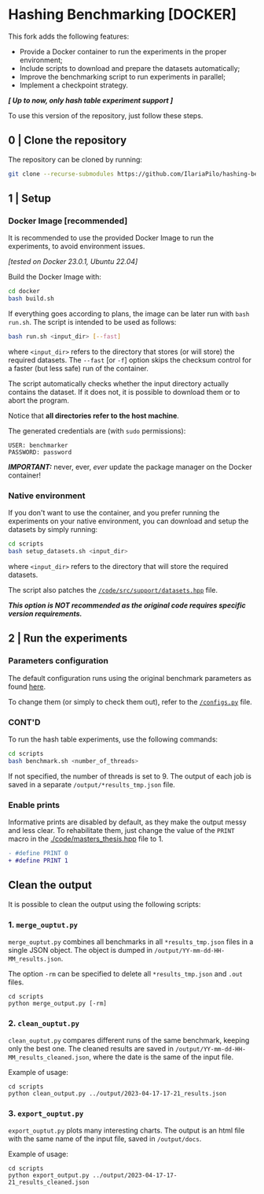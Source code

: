 # Hashing Benchmarking [DOCKER]

<!--TODO fix this intro-->

This fork adds the following features:
- Provide a Docker container to run the experiments in the proper environment;
- Include scripts to download and prepare the datasets automatically;
- Improve the benchmarking script to run experiments in parallel;
- Implement a checkpoint strategy.

__*[ Up to now, only hash table experiment support ]*__

<!--## Table Of Contents-->

To use this version of the repository, just follow these steps.

## 0 | Clone the repository
The repository can be cloned by running: 
```sh
git clone --recurse-submodules https://github.com/IlariaPilo/hashing-benchmark-docker
```

## 1 | Setup
### Docker Image [recommended]
It is recommended to use the provided Docker Image to run the experiments, to avoid environment issues. 

_[tested on Docker 23.0.1, Ubuntu 22.04]_ 

Build the Docker Image with:
```bash
cd docker
bash build.sh
```
If everything goes according to plans, the image can be later run with `bash run.sh`. The script is intended to be used as follows:
```bash
bash run.sh <input_dir> [--fast]
```
where `<input_dir>` refers to the directory that stores (or will store) the required datasets. 
The `--fast` [or `-f`] option skips the checksum control for a faster (but less safe) run of the container.

The script automatically checks whether the input directory actually contains the dataset. If it does not, it is possible to download them or to abort the program.

Notice that **all directories refer to the host machine**. <!-- TODO : maybe remove this part? -->

The generated credentials are (with `sudo` permissions):
```
USER: benchmarker
PASSWORD: password
```

__*IMPORTANT:*__ never, ever, _ever_ update the package manager on the Docker container!

<!-- everything is fine -->

### Native environment
If you don't want to use the container, and you prefer running the experiments on your native environment, you can download and setup the datasets by simply running:
```sh
cd scripts
bash setup_datasets.sh <input_dir>
```
where `<input_dir>` refers to the directory that will store the required datasets. 

The script also patches the [`/code/src/support/datasets.hpp`](/code/src/support/datasets.hpp) file.

*__This option is NOT recommended as the original code requires specific version requirements.__*

## 2 | Run the experiments
### Parameters configuration
The default configuration runs using the original benchmark parameters as found [here](https://github.com/DominikHorn/hashing-benchmark/blob/main/benchmark.sh).

To change them (or simply to check them out), refer to the [`/configs.py`](/configs.py) file.

<!-- start from here -->

### CONT'D
To run the hash table experiments, use the following commands:
```sh
cd scripts
bash benchmark.sh <number_of_threads>
```
If not specified, the number of threads is set to 9. The output of each job is saved in a separate `/output/*results_tmp.json` file.

### Enable prints
Informative prints are disabled by default, as they make the output messy and less clear. To rehabilitate them, just change the value of the `PRINT` macro in the [./code/masters_thesis.hpp](masters_thesis.hpp) file to 1.
```diff
- #define PRINT 0
+ #define PRINT 1 
```

## Clean the output
It is possible to clean the output using the following scripts:
### 1. `merge_ouptut.py`
`merge_ouptut.py` combines all benchmarks in all `*results_tmp.json` files in a single JSON object. The object is dumped in `/output/YY-mm-dd-HH-MM_results.json`.

The option `-rm` can be specified to delete all `*results_tmp.json` and `.out` files.
```
cd scripts
python merge_output.py [-rm]
```
### 2. `clean_ouptut.py`
`clean_ouptut.py` compares different runs of the same benchmark, keeping only the best one. The cleaned results are saved in `/output/YY-mm-dd-HH-MM_results_cleaned.json`, where the date is the same of the input file.

Example of usage:
```
cd scripts
python clean_output.py ../output/2023-04-17-17-21_results.json
```

### 3. `export_ouptut.py`
`export_ouptut.py` plots many interesting charts. The output is an html file with the same name of the input file, saved in `/output/docs`.

Example of usage:
```
cd scripts
python export_output.py ../output/2023-04-17-17-21_results_cleaned.json
```
